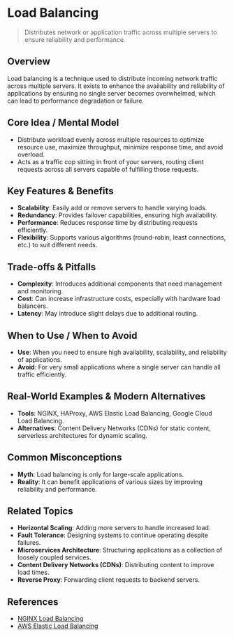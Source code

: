 # Load Balancing

> Distributes network or application traffic across multiple servers to ensure reliability and performance.

## Overview
Load balancing is a technique used to distribute incoming network traffic across multiple servers. It exists to enhance the availability and reliability of applications by ensuring no single server becomes overwhelmed, which can lead to performance degradation or failure.

## Core Idea / Mental Model
- Distribute workload evenly across multiple resources to optimize resource use, maximize throughput, minimize response time, and avoid overload.
- Acts as a traffic cop sitting in front of your servers, routing client requests across all servers capable of fulfilling those requests.

## Key Features & Benefits
- **Scalability**: Easily add or remove servers to handle varying loads.
- **Redundancy**: Provides failover capabilities, ensuring high availability.
- **Performance**: Reduces response time by distributing requests efficiently.
- **Flexibility**: Supports various algorithms (round-robin, least connections, etc.) to suit different needs.

## Trade-offs & Pitfalls
- **Complexity**: Introduces additional components that need management and monitoring.
- **Cost**: Can increase infrastructure costs, especially with hardware load balancers.
- **Latency**: May introduce slight delays due to additional routing.

## When to Use / When to Avoid
- **Use**: When you need to ensure high availability, scalability, and reliability of applications.
- **Avoid**: For very small applications where a single server can handle all traffic efficiently.

## Real-World Examples & Modern Alternatives
- **Tools**: NGINX, HAProxy, AWS Elastic Load Balancing, Google Cloud Load Balancing.
- **Alternatives**: Content Delivery Networks (CDNs) for static content, serverless architectures for dynamic scaling.

## Common Misconceptions
- **Myth**: Load balancing is only for large-scale applications.
- **Reality**: It can benefit applications of various sizes by improving reliability and performance.

## Related Topics
- **Horizontal Scaling**: Adding more servers to handle increased load.
- **Fault Tolerance**: Designing systems to continue operating despite failures.
- **Microservices Architecture**: Structuring applications as a collection of loosely coupled services.
- **Content Delivery Networks (CDNs)**: Distributing content to improve load times.
- **Reverse Proxy**: Forwarding client requests to backend servers.

## References
- [NGINX Load Balancing](https://www.nginx.com/resources/glossary/load-balancing/)  
- [AWS Elastic Load Balancing](https://aws.amazon.com/elasticloadbalancing/)